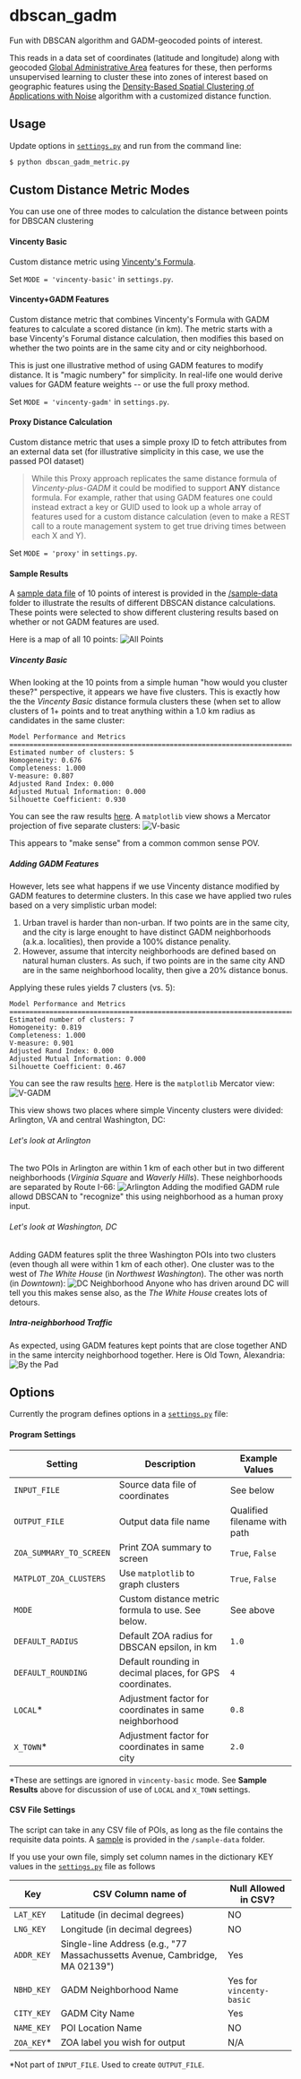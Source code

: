 # dbscan_gadm
Fun with DBSCAN algorithm and GADM-geocoded points of interest.

This reads in a data set of coordinates (latitude and longitude) along with 
geocoded [Global Administrative Area](http://www.gadm.org/) features
for these, then performs unsupervised learning to cluster these into 
zones of interest based on geographic features using the 
[Density-Based Spatial Clustering of Applications with Noise](https://en.wikipedia.org/wiki/DBSCAN) 
algorithm with a customized distance function.

## Usage
Update options in [`settings.py`](https://github.com/JimHaughwout/gadm_scan/blob/master/settings.py) 
and run from the command line:
```sh
$ python dbscan_gadm_metric.py
```

## Custom Distance Metric Modes
You can use one of three modes to calculation the distance between points for
DBSCAN clustering

#### Vincenty Basic
Custom distance metric using [Vincenty's Formula](https://en.wikipedia.org/wiki/Vincenty%27s_formulae).

Set `MODE = 'vincenty-basic'` in `settings.py`.

#### Vincenty+GADM Features
Custom distance metric that combines Vincenty's Formula with GADM features
to calculate a scored distance (in km). The metric starts with a base
Vincenty's Forumal distance calculation, then modifies this based on
whether the two points are in the same city and or city neighborhood.

This is just one illustrative method of using GADM features to modify
distance. It is "magic numbery" for simplicity. In real-life one would 
derive values for GADM feature weights -- or use the full proxy method.

Set `MODE = 'vincenty-gadm'` in `settings.py`.

#### Proxy Distance Calculation
Custom distance metric that uses a simple proxy ID to fetch attributes
from an external data set (for illustrative simplicity in this case, 
we use the passed POI dataset)

>While this Proxy approach replicates the same distance formula
of _Vincenty-plus-GADM_ it could be modified to support **ANY** distance formula.
For example, rather that using GADM features one could instead extract 
a key or GUID used to look up a whole array of features used for a custom
distance calculation (even to make a REST call to a route management system
to get true driving times between each X and Y). 

Set `MODE = 'proxy'` in `settings.py`.

#### Sample Results
A [sample data file](https://github.com/JimHaughwout/GADM_DBSCAN/blob/master/sample-data/points_of_interest.csv) of 10 points of interest is provided in the [/sample-data](https://github.com/JimHaughwout/GADM_DBSCAN/tree/master/sample-data) folder to illustrate the results of different DBSCAN distance calculations. These points were selected to show different clustering results based on whether or not GADM features are used.

Here is a map of all 10 points:
![All Points](https://github.com/JimHaughwout/GADM_DBSCAN/blob/master/sample-results/map_all.png)

##### Vincenty Basic
When looking at the 10 points from a simple human "how would you cluster these?" perspective, it appears we have five clusters.
This is exactly how the the *Vincenty Basic* distance formula clusters these (when set to allow clusters of 1+ points and to treat anything within a 1.0 km radius as candidates in the same cluster: 

```
Model Performance and Metrics
================================================================================
Estimated number of clusters: 5
Homogeneity: 0.676
Completeness: 1.000
V-measure: 0.807
Adjusted Rand Index: 0.000
Adjusted Mutual Information: 0.000
Silhouette Coefficient: 0.930
```
You can see the raw results [here](https://github.com/JimHaughwout/GADM_DBSCAN/blob/master/sample-results/vincenty-basic_results.txt). A `matplotlib` view shows a Mercator projection of five separate clusters:
![V-basic](https://github.com/JimHaughwout/GADM_DBSCAN/blob/master/sample-results/vicenty-basic.png)

This appears to "make sense" from a common common sense POV.

##### Adding GADM Features
However, lets see what happens if we use Vincenty distance modified by GADM features to determine clusters. In this case we have
applied two rules based on a very simplistic urban model:

1. Urban travel is harder than non-urban. If two points are in the same city, and the city is large enought to have distinct GADM neighborhoods (a.k.a. localities), then provide a 100% distance penality.
2. However, assume that intercity neighborhoods are defined based on natural human clusters. As such, if two points are in the same city AND are in the same neighborhood locality, then give a 20% distance bonus.

Applying these rules yields 7 clusters (vs. 5):
```
Model Performance and Metrics
================================================================================
Estimated number of clusters: 7
Homogeneity: 0.819
Completeness: 1.000
V-measure: 0.901
Adjusted Rand Index: 0.000
Adjusted Mutual Information: 0.000
Silhouette Coefficient: 0.467
```
You can see the raw results [here](https://github.com/JimHaughwout/GADM_DBSCAN/blob/master/sample-results/vincenty-plus-gadm_results.txt). Here is the `matplotlib` Mercator view:
![V-GADM](https://github.com/JimHaughwout/GADM_DBSCAN/blob/master/sample-results/vincenty-plus-gadm_matplotlib.png)

This view shows two places where simple Vincenty clusters were divided: Arlington, VA and central Washington, DC:

###### Let's look at Arlington
The two POIs in Arlington are within 1 km of each other but in two different neighborhoods (*Virginia Square* and *Waverly Hills*). These neighborhoods are separated by Route I-66:
![Arlington](https://github.com/JimHaughwout/GADM_DBSCAN/blob/master/sample-results/map_arlington.png)
Adding the modified GADM rule allowd DBSCAN to "recognize" this using neighborhood as a human proxy input.

###### Let's look at Washington, DC
Adding GADM features split the three Washington POIs into two clusters (even though all were within 1 km of each other). One cluster was to the west of *The White House* (in *Northwest Washington*). The other was north (in *Downtown*):
![DC Neighborhood](https://github.com/JimHaughwout/GADM_DBSCAN/blob/master/sample-results/map_dc.png)
Anyone who has driven around DC will tell you this makes sense also, as the *The White House* creates lots of detours.

##### Intra-neighborhood Traffic
As expected, using GADM features kept points that are close together AND in the same intercity neighborhood together. Here is Old Town, Alexandria:
![By the Pad](https://github.com/JimHaughwout/GADM_DBSCAN/blob/master/sample-results/map_old_town.png)

## Options
Currently the program defines options in a [`settings.py`](https://github.com/JimHaughwout/gadm_scan/blob/master/settings.py) file:

#### Program Settings
Setting | Description | Example Values
----------------|-------------|-------
`INPUT_FILE` | Source data file of coordinates | See below
`OUTPUT_FILE` | Output data file name | Qualified filename with path
`ZOA_SUMMARY_TO_SCREEN` | Print ZOA summary to screen | `True`, `False`
`MATPLOT_ZOA_CLUSTERS` | Use `matplotlib` to graph clusters | `True`, `False`
`MODE` | Custom distance metric formula to use. See below. | See above
`DEFAULT_RADIUS` | Default ZOA radius for DBSCAN epsilon, in km | `1.0`
`DEFAULT_ROUNDING` | Default rounding in decimal places, for GPS coordinates. | `4`
`LOCAL`* | Adjustment factor for coordinates in same  neighborhood | `0.8`
`X_TOWN`* | Adjustment factor for coordinates in same city | `2.0`

*These are settings are ignored in `vincenty-basic` mode. See **Sample Results** above for discussion of use of `LOCAL` and `X_TOWN` settings.

#### CSV File Settings
The script can take in any CSV file of POIs, as long as the file contains
the requisite data points. A [sample](https://github.com/JimHaughwout/gadm_scan/blob/master/sample-data/points_of_interest.csv) is provided
in the `/sample-data` folder.

If you use your own file, simply set column names in the dictionary KEY values
in the [`settings.py`](https://github.com/JimHaughwout/gadm_scan/blob/master/settings.py) 
file as follows

Key | CSV Column name of | Null Allowed in CSV?
----|--------------------|---------
`LAT_KEY` | Latitude (in decimal degrees) | NO
`LNG_KEY` | Longitude (in decimal degrees) | NO
`ADDR_KEY` | Single-line Address (e.g., "77 Massachussetts Avenue, Cambridge, MA 02139") | Yes
`NBHD_KEY` | GADM Neighborhood Name| Yes for `vincenty-basic`
`CITY_KEY` | GADM City Name | Yes
`NAME_KEY` | POI Location Name | NO
`ZOA_KEY`* | ZOA label you wish for output | N/A

*Not part of `INPUT_FILE`. Used to create `OUTPUT_FILE`.
